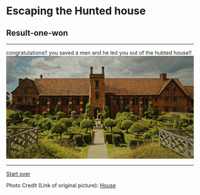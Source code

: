 # Escaping the Hunted house  
## Result-one-won
---  

congratulations!! you saved a men and he led you out of the hubted house!!  
<img src="https://raw.githubusercontent.com/xiurongy3506/cyoa-project/master/fancy-golden-entrance/outside.jpg" id="c9.io" alt="" />

---  
[Start over](../home.md)  

Photo Credit (Link of original picture): [House](http://3pointlighting.co.uk/hatfield-house-old-palace/)  


